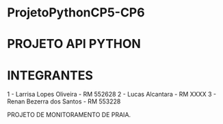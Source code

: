 # ProjetoPythonCP5-CP6

# PROJETO API PYTHON

# INTEGRANTES

1 - Larrisa Lopes Oliveira - RM 552628
2 - Lucas Alcantara - RM XXXX
3 - Renan Bezerra dos Santos - RM 553228


PROJETO DE MONITORAMENTO DE PRAIA.
